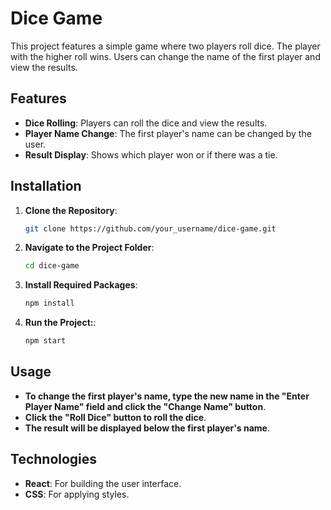 # Dice Game

This project features a simple game where two players roll dice. The player with the higher roll wins. Users can change the name of the first player and view the results.

## Features

- **Dice Rolling**: Players can roll the dice and view the results.
- **Player Name Change**: The first player's name can be changed by the user.
- **Result Display**: Shows which player won or if there was a tie.

## Installation

1. **Clone the Repository**:
   ```bash
   git clone https://github.com/your_username/dice-game.git

2. **Navigate to the Project Folder**:
   ```bash
   cd dice-game
   
3. **Install Required Packages**:
    ```bash
    npm install
    
4. **Run the Project:**:
    ```bash
    npm start

## Usage
- **To change the first player's name, type the new name in the "Enter Player Name" field and click the "Change Name" button**.
- **Click the "Roll Dice" button to roll the dice**.
- **The result will be displayed below the first player's name**.
   
## Technologies
- **React**: For building the user interface.
- **CSS**: For applying styles.
    

   
